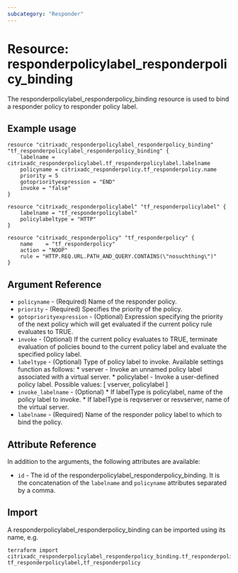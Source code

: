 ```yaml
---
subcategory: "Responder"
---
```


# Resource: responderpolicylabel_responderpolicy_binding

The responderpolicylabel_responderpolicy_binding resource is used to bind a responder policy to responder policy label.


## Example usage

```hcl
resource "citrixadc_responderpolicylabel_responderpolicy_binding" "tf_responderpolicylabel_responderpolicy_binding" {
	labelname = citrixadc_responderpolicylabel.tf_responderpolicylabel.labelname
	policyname = citrixadc_responderpolicy.tf_responderpolicy.name
	priority = 5  
	gotopriorityexpression = "END"
	invoke = "false"
}

resource "citrixadc_responderpolicylabel" "tf_responderpolicylabel" {
	labelname = "tf_responderpolicylabel"
	policylabeltype = "HTTP"
}

resource "citrixadc_responderpolicy" "tf_responderpolicy" {
	name    = "tf_responderpolicy"
	action = "NOOP"
	rule = "HTTP.REQ.URL.PATH_AND_QUERY.CONTAINS(\"nosuchthing\")"
}
```


## Argument Reference

* `policyname` - (Required) Name of the responder policy.
* `priority` - (Required) Specifies the priority of the policy.
* `gotopriorityexpression` - (Optional) Expression specifying the priority of the next policy which will get evaluated if the current policy rule evaluates to TRUE.
* `invoke` - (Optional) If the current policy evaluates to TRUE, terminate evaluation of policies bound to the current policy label and evaluate the specified policy label.
* `labeltype` - (Optional) Type of policy label to invoke. Available settings function as follows: * vserver - Invoke an unnamed policy label associated with a virtual server. * policylabel - Invoke a user-defined policy label. Possible values: [ vserver, policylabel ]
* `invoke_labelname` - (Optional) * If labelType is policylabel, name of the policy label to invoke.  * If labelType is reqvserver or resvserver, name of the virtual server.
* `labelname` - (Required) Name of the responder policy label to which to bind the policy.


## Attribute Reference

In addition to the arguments, the following attributes are available:

* `id` - The id of the responderpolicylabel_responderpolicy_binding. It is the concatenation of the `labelname` and `policyname` attributes separated by a comma.


## Import

A responderpolicylabel_responderpolicy_binding can be imported using its name, e.g.

```shell
terraform import citrixadc_responderpolicylabel_responderpolicy_binding.tf_responderpolicylabel_responderpolicy_binding tf_responderpolicylabel,tf_responderpolicy
```

